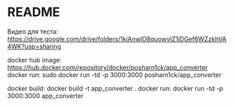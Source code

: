 # README

Видео для теста: https://drive.google.com/drive/folders/1kiAnwlO8quowvIZ1iDGef6WZzkhVA4WK?usp=sharing

docker hub image: https://hub.docker.com/repository/docker/posharn1ck/app_converter
docker run: sudo docker run -td -p 3000:3000 posharn1ck/app_converter

docker build: docker build -t app_converter .
docker run:   docker run -td -p 3000:3000 app_converter
